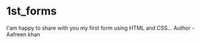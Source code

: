 # 1st_forms
 I'am happy to share with you my first form using HTML and CSS... 
 Author - Aafreen khan
